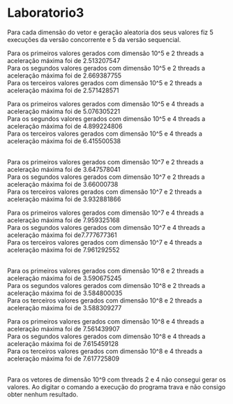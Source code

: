 # Laboratorio3

Para cada dimensão do vetor e geração aleatoria dos seus valores fiz 5 execuções da versão concorrente e 5 da versão sequencial.

Para os primeiros valores gerados com dimensão 10^5 e 2 threads a aceleração máxima foi de 2.513207547<br />
Para os segundos valores gerados com dimensão 10^5 e 2 threads a aceleração máxima foi de 2.669387755<br />
Para os terceiros valores gerados com dimensão 10^5 e 2 threads a aceleração máxima foi de 2.571428571<br />

Para os primeiros valores gerados com dimensão 10^5 e 4 threads a aceleração máxima foi de 5.076305221<br />
Para os segundos valores gerados com dimensão 10^5 e 4 threads a aceleração máxima foi de 4.899224806<br />
Para os terceiros valores gerados com dimensão 10^5 e 4 threads a aceleração máxima foi de 6.415500538<br /><br />


Para os primeiros valores gerados com dimensão 10^7 e 2 threads a aceleração máxima foi de 3.647578041<br />
Para os segundos valores gerados com dimensão 10^7 e 2 threads a aceleração máxima foi de 3.66000738<br />
Para os terceiros valores gerados com dimensão 10^7 e 2 threads a aceleração máxima foi de 3.932881866<br />

Para os primeiros valores gerados com dimensão 10^7 e 4 threads a aceleração máxima foi de 7.959325168<br />
Para os segundos valores gerados com dimensão 10^7 e 4 threads a aceleração máxima foi de7.777677361<br />
Para os terceiros valores gerados com dimensão 10^7 e 4 threads a aceleração máxima foi de 7.961292552<br /><br />


Para os primeiros valores gerados com dimensão 10^8 e 2 threads a aceleração máxima foi de 3.590675245<br />
Para os segundos valores gerados com dimensão 10^8 e 2 threads a aceleração máxima foi de 3.584800035<br />
Para os terceiros valores gerados com dimensão 10^8 e 2 threads a aceleração máxima foi de 3.588309277<br />

Para os primeiros valores gerados com dimensão 10^8 e 4 threads a aceleração máxima foi de 7.561439907<br />
Para os segundos valores gerados com dimensão 10^8 e 4 threads a aceleração máxima foi de 7.615459128<br />
Para os terceiros valores gerados com dimensão 10^8 e 4 threads a aceleração máxima foi de 7.617725809<br /><br />


Para os vetores de dimensão 10^9 com threads 2 e 4 não consegui gerar os valores. Ao digitar o comando a execução do programa trava e não consigo obter nenhum resultado.
